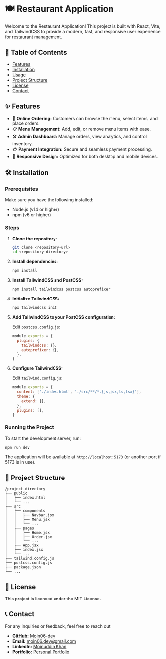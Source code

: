 # 🍽️ Restaurant Application

Welcome to the Restaurant Application! This project is built with React, Vite, and TailwindCSS to provide a modern, fast, and responsive user experience for restaurant management.

## 📜 Table of Contents

- [Features](#features)
- [Installation](#installation)
- [Usage](#usage)
- [Project Structure](#project-structure)
- [License](#license)
- [Contact](#contact)

## ✨ Features

- 🛒 **Online Ordering:** Customers can browse the menu, select items, and place orders.
- 📋 **Menu Management:** Add, edit, or remove menu items with ease.
- 🛠️ **Admin Dashboard:** Manage orders, view analytics, and control inventory.
- 💳 **Payment Integration:** Secure and seamless payment processing.
- 📱 **Responsive Design:** Optimized for both desktop and mobile devices.

## 🛠️ Installation

### Prerequisites

Make sure you have the following installed:

- Node.js (v14 or higher)
- npm (v6 or higher)

### Steps

1. **Clone the repository:**

    ```sh
    git clone <repository-url>
    cd <repository-directory>
    ```

2. **Install dependencies:**

    ```sh
    npm install
    ```

3. **Install TailwindCSS and PostCSS:**

    ```sh
    npm install tailwindcss postcss autoprefixer
    ```

4. **Initialize TailwindCSS:**

    ```sh
    npx tailwindcss init
    ```

5. **Add TailwindCSS to your PostCSS configuration:**

    Edit `postcss.config.js`:

    ```javascript
    module.exports = {
      plugins: {
        tailwindcss: {},
        autoprefixer: {},
      },
    }
    ```

6. **Configure TailwindCSS:**

    Edit `tailwind.config.js`:

    ```javascript
    module.exports = {
      content: ['./index.html', './src/**/*.{js,jsx,ts,tsx}'],
      theme: {
        extend: {},
      },
      plugins: [],
    }
    ```

### Running the Project

To start the development server, run:

```sh
npm run dev
```

The application will be available at `http://localhost:5173` (or another port if 5173 is in use).

## 📂 Project Structure

```
/project-directory
├── public
│   ├── index.html
│   └── ...
├── src
│   ├── components
│   │   ├── Navbar.jsx
│   │   ├── Menu.jsx
│   │   └── ...
│   ├── pages
│   │   ├── Home.jsx
│   │   ├── Order.jsx
│   │   └── ...
│   ├── App.jsx
│   ├── index.jsx
│   └── ...
├── tailwind.config.js
├── postcss.config.js
├── package.json
└── ...
```

## 📜 License

This project is licensed under the MIT License.

## 📞 Contact

For any inquiries or feedback, feel free to reach out:

- **GitHub:** [Moin06-dev](https://github.com/Moin06-dev/)
- **Email:** [moin06.dev@gmail.com](mailto:moin06.dev@gmail.com)
- **LinkedIn:** [Moinuddin Khan](https://www.linkedin.com/in/moinuddinkhan06)
- **Portfolio:** [Personal Portfolio](https://personal-portfolio-main-six.vercel.app/)

